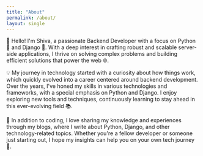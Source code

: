 ```yaml
---
title: "About"
permalink: /about/
layout: single
---
```


👋 Hello! I'm Shiva, a passionate Backend Developer with a focus on Python 🐍 and Django 🚀. With a deep interest in crafting robust and scalable server-side applications, I thrive on solving complex problems and building efficient solutions that power the web 🌐.

💡 My journey in technology started with a curiosity about how things work, which quickly evolved into a career centered around backend development. Over the years, I've honed my skills in various technologies and frameworks, with a special emphasis on Python and Django. I enjoy exploring new tools and techniques, continuously learning to stay ahead in this ever-evolving field 📚.

📝 In addition to coding, I love sharing my knowledge and experiences through my blogs, where I write about Python, Django, and other technology-related topics. Whether you're a fellow developer or someone just starting out, I hope my insights can help you on your own tech journey 🚀.

